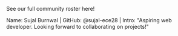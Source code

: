 See our full community roster here!

Name: Sujal Burnwal | GitHub: @sujal-ece28 | Intro: "Aspiring web developer. Looking forward to collaborating on projects!"
